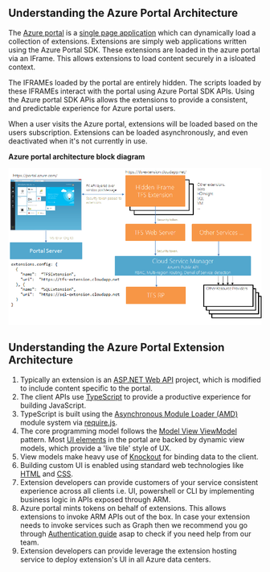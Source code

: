 <!-- TODO: deprecate this document and replace it with top-extensions-architecture.md -->

## Understanding the Azure Portal Architecture

The [Azure portal](http://portal.azure.com) is a [single page application](http://en.wikipedia.org/wiki/Single-page_application) which can dynamically load a collection of extensions. Extensions are simply web applications written using the Azure Portal SDK. These extensions are loaded in the azure portal via an IFrame. This allows extensions to load content securely in a isloated context.

The IFRAMEs loaded by the portal are entirely hidden. The scripts loaded by these IFRAMEs interact with the portal using Azure Portal SDK APIs. Using the Azure portal SDK APis allows the extensions to provide a consistent, and predictable experience for Azure portal users.

When a user visits the Azure portal, extensions will be loaded based on the users subscription. Extensions can be loaded asynchronously, and even deactivated when it's not currently in use.

**Azure portal architecture block diagram**
 
![alt-text](../media/portalfx-custom-extensions-deployment/deployment.png "Portal extension architecture")

## Understanding the Azure Portal Extension Architecture

1. Typically an extension is an [ASP.NET Web API](http://www.asp.net/web-api) project, which is modified to include content specific to the portal.
1. The client APIs use [TypeScript](http://www.typescriptlang.org/) to provide a productive experience for building JavaScript.
1. TypeScript is built using the [Asynchronous Module Loader (AMD)](http://requirejs.org/docs/whyamd.html) module system via [require.js](http://requirejs.org/).
1. The core programming model follows the [Model View ViewModel](http://en.wikipedia.org/wiki/Model_View_ViewModel) pattern. Most [UI elements](portalfx-ui-concepts.md) in the portal are backed by dynamic view models, which provide a 'live tile' style of UX.
1. View models make heavy use of [Knockout](http://knockoutjs.com/) for binding data to the client.
1. Building custom UI is enabled using standard web technologies like [HTML](https://developer.mozilla.org/en-US/docs/Web/HTML) and [CSS](https://developer.mozilla.org/en-US/docs/Web/CSS).
1. Extension developers can provide customers of your service consistent experience across all clients i.e. UI, powershell or CLI by implementing business logic in APIs exposed through ARM.
1. Azure portal mints tokens on behalf of extensions. This allows extensions to invoke ARM APIs out of the box. In case your extension needs to invoke services such as Graph then we recommend you go through [Authentication guide](portalfx-authentication.md) asap to check if you need help from our team.
1. Extension developers can provide leverage the extension hosting service to deploy extension's UI in all Azure data centers.



